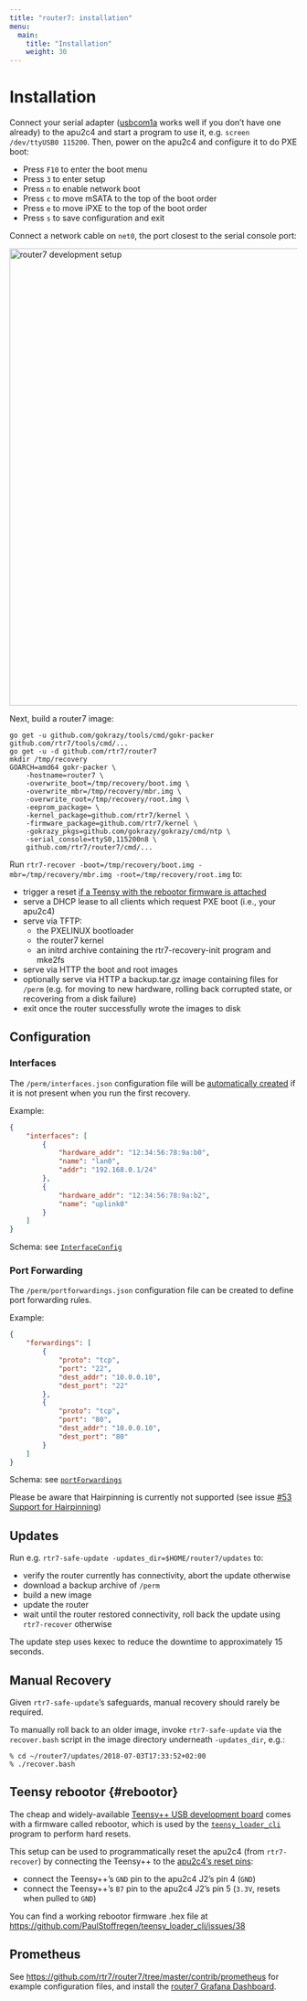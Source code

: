 ```yaml
---
title: "router7: installation"
menu:
  main:
    title: "Installation"
    weight: 30
---
```


# Installation

Connect your serial adapter ([usbcom1a](https://pcengines.ch/usbcom1a.htm) works well if you don’t have one already) to the apu2c4 and start a program to use it, e.g. `screen /dev/ttyUSB0 115200`. Then, power on the apu2c4 and configure it to do PXE boot:

* Press `F10` to enter the boot menu
* Press `3` to enter setup
* Press `n` to enable network boot
* Press `c` to move mSATA to the top of the boot order
* Press `e` to move iPXE to the top of the boot order
* Press `s` to save configuration and exit

Connect a network cable on `net0`, the port closest to the serial console port:

<img src="https://github.com/rtr7/router7/raw/master/devsetup.jpg"
width="800" alt="router7 development setup">

Next, build a router7 image:

```shell
go get -u github.com/gokrazy/tools/cmd/gokr-packer github.com/rtr7/tools/cmd/...
go get -u -d github.com/rtr7/router7
mkdir /tmp/recovery
GOARCH=amd64 gokr-packer \
	-hostname=router7 \
	-overwrite_boot=/tmp/recovery/boot.img \
	-overwrite_mbr=/tmp/recovery/mbr.img \
	-overwrite_root=/tmp/recovery/root.img \
	-eeprom_package= \
	-kernel_package=github.com/rtr7/kernel \
	-firmware_package=github.com/rtr7/kernel \
	-gokrazy_pkgs=github.com/gokrazy/gokrazy/cmd/ntp \
	-serial_console=ttyS0,115200n8 \
	github.com/rtr7/router7/cmd/...
```

Run `rtr7-recover -boot=/tmp/recovery/boot.img -mbr=/tmp/recovery/mbr.img -root=/tmp/recovery/root.img` to:

* trigger a reset [if a Teensy with the rebootor firmware is attached](#rebootor)
* serve a DHCP lease to all clients which request PXE boot (i.e., your apu2c4)
* serve via TFTP:
  * the PXELINUX bootloader
  * the router7 kernel
  * an initrd archive containing the rtr7-recovery-init program and mke2fs
* serve via HTTP the boot and root images
* optionally serve via HTTP a backup.tar.gz image containing files for `/perm` (e.g. for moving to new hardware, rolling back corrupted state, or recovering from a disk failure)
* exit once the router successfully wrote the images to disk

## Configuration

### Interfaces

The `/perm/interfaces.json` configuration file will be [automatically created](https://github.com/rtr7/tools/blob/57c2cdc3b629d2fbd13564ae37f6282f6ee8427f/cmd/rtr7-recovery-init/recoveryinit.go#L320) if it is not present when you run the first recovery.

Example:

```json
{
    "interfaces": [
        {
            "hardware_addr": "12:34:56:78:9a:b0",
            "name": "lan0",
            "addr": "192.168.0.1/24"
        },
        {
            "hardware_addr": "12:34:56:78:9a:b2",
            "name": "uplink0"
        }
    ]
}
```

Schema: see [`InterfaceConfig`](https://github.com/rtr7/router7/blob/f86e20be5305fc0e7e77421e0f2abde98a84f2a7/internal/netconfig/netconfig.go#L183)

### Port Forwarding

The `/perm/portforwardings.json` configuration file can be created to define port forwarding rules.

Example:

```json
{
    "forwardings": [
        {
            "proto": "tcp",
            "port": "22",
            "dest_addr": "10.0.0.10",
            "dest_port": "22"
        },
        {
            "proto": "tcp",
            "port": "80",
            "dest_addr": "10.0.0.10",
            "dest_port": "80"
        }
    ]
}
```

Schema: see [`portForwardings`](
https://github.com/rtr7/router7/blob/f86e20be5305fc0e7e77421e0f2abde98a84f2a7/internal/netconfig/netconfig.go#L431)

Please be aware that Hairpinning is currently not supported (see issue [#53 Support for Hairpinning](https://github.com/rtr7/router7/issues/53))

## Updates

Run e.g. `rtr7-safe-update -updates_dir=$HOME/router7/updates` to:

* verify the router currently has connectivity, abort the update otherwise
* download a backup archive of `/perm`
* build a new image
* update the router
* wait until the router restored connectivity, roll back the update using `rtr7-recover` otherwise

The update step uses kexec to reduce the downtime to approximately 15 seconds.

## Manual Recovery

Given `rtr7-safe-update`’s safeguards, manual recovery should rarely be required.

To manually roll back to an older image, invoke `rtr7-safe-update` via the
`recover.bash` script in the image directory underneath `-updates_dir`, e.g.:

```shell
% cd ~/router7/updates/2018-07-03T17:33:52+02:00
% ./recover.bash
```

## Teensy rebootor {#rebootor}

The cheap and widely-available [Teensy++ USB development board](https://www.pjrc.com/store/teensypp.html) comes with a firmware called rebootor, which is used by the [`teensy_loader_cli`](https://www.pjrc.com/teensy/loader_cli.html) program to perform hard resets.

This setup can be used to programmatically reset the apu2c4 (from `rtr7-recover`) by connecting the Teensy++ to the [apu2c4’s reset pins](http://pcengines.ch/pdf/apu2.pdf):
* connect the Teensy++’s `GND` pin to the apu2c4 J2’s pin 4 (`GND`)
* connect the Teensy++’s `B7` pin to the apu2c4 J2’s pin 5 (`3.3V`, resets when pulled to `GND`)

You can find a working rebootor firmware .hex file at https://github.com/PaulStoffregen/teensy_loader_cli/issues/38

## Prometheus

See https://github.com/rtr7/router7/tree/master/contrib/prometheus for example
configuration files, and install the [router7 Grafana
Dashboard](https://grafana.com/dashboards/8288).
